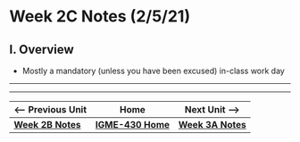 # Week 2C Notes (2/5/21)

## I. Overview

- Mostly a mandatory (unless you have been excused) in-class work day

<hr><hr>

| <-- Previous Unit | Home | Next Unit -->
| --- | --- | --- 
| [**Week 2B Notes**](2B.md)   |  [**IGME-430 Home**](../README.md) | [**Week 3A Notes**](3A.md)
